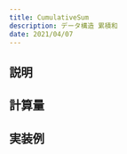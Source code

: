 ```yaml
---
title: CumulativeSum
description: データ構造 累積和
date: 2021/04/07
---
```


## 説明

## 計算量

## 実装例

```cpp import=/assets/Library/data-structure/cumulativesum.cpp
```
